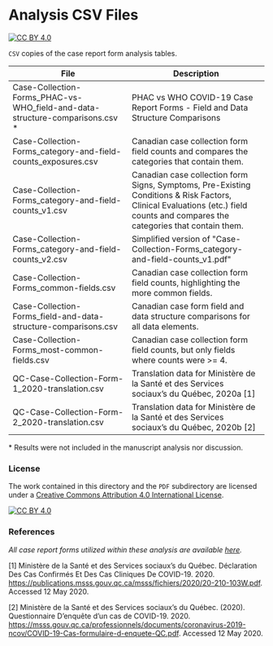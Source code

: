 # Analysis CSV Files
[![CC BY 4.0][cc-by-shield]][cc-by]

`CSV` copies of the case report form analysis tables.



[cc-by]: http://creativecommons.org/licenses/by/4.0/
[cc-by-image]: https://i.creativecommons.org/l/by/4.0/88x31.png
[cc-by-shield]: https://img.shields.io/badge/License-CC%20BY%204.0-lightgrey.svg

| File | Description |
| --- | --- |
| Case-Collection-Forms_PHAC-vs-WHO_field-and-data-structure-comparisons.csv * | PHAC vs WHO COVID-19 Case Report Forms - Field and Data Structure Comparisons |
| Case-Collection-Forms_category-and-field-counts_exposures.csv | Canadian case collection form field counts and compares the categories that contain them. |
| Case-Collection-Forms_category-and-field-counts_v1.csv | Canadian case collection form Signs, Symptoms, Pre-Existing Conditions & Risk Factors, Clinical Evaluations (etc.) field counts and compares the categories that contain them. |
| Case-Collection-Forms_category-and-field-counts_v2.csv | Simplified version of "Case-Collection-Forms_category-and-field-counts_v1.pdf" |
| Case-Collection-Forms_common-fields.csv | Canadian case collection form field counts, highlighting the more common fields. |
| Case-Collection-Forms_field-and-data-structure-comparisons.csv | Canadian case form field and data structure comparisons for all data elements. |
| Case-Collection-Forms_most-common-fields.csv | Canadian case collection form field counts, but only fields where counts were >= 4. |
| QC-Case-Collection-Form-1_2020-translation.csv | Translation data for Ministère de la Santé et des Services sociaux’s du Québec, 2020a [1] |
| QC-Case-Collection-Form-2_2020-translation.csv | Translation data for Ministère de la Santé et des Services sociaux’s du Québec, 2020b [2] |

\* Results were not included in the manuscript analysis nor discussion.

### License

The work contained in this directory and the `PDF` subdirectory are licensed under a [Creative Commons Attribution 4.0 International License][cc-by].

[![CC BY 4.0][cc-by-image]][cc-by]

### References

*All case report forms utilized within these analysis are available [here](https://github.com/cmrn-rhi/covid19-crf-analysis/tree/main/Case%20Collection%20Forms).*

[1] Ministère de la Santé et des Services sociaux’s du Québec. Déclaration Des Cas Confirmés Et Des Cas Cliniques De COVID-19. 2020. https://publications.msss.gouv.qc.ca/msss/fichiers/2020/20-210-103W.pdf. Accessed 12 May 2020.

[2] Ministère de la Santé et des Services sociaux’s du Québec. (2020). Questionnaire D’enquête d’un cas de COVID-19. 2020. https://msss.gouv.qc.ca/professionnels/documents/coronavirus-2019-ncov/COVID-19-Cas-formulaire-d-enquete-QC.pdf. Accessed 12 May 2020.
